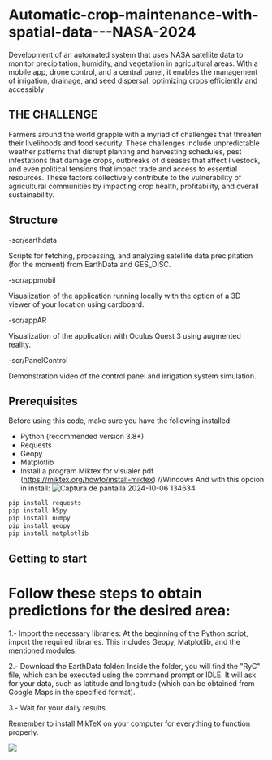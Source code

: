 # Automatic-crop-maintenance-with-spatial-data---NASA-2024
Development of an automated system that uses NASA satellite data to monitor precipitation, humidity, and vegetation in agricultural areas. With a mobile app, drone control, and a central panel, it enables the management of irrigation, drainage, and seed dispersal, optimizing crops efficiently and accessibly

## THE CHALLENGE
Farmers around the world grapple with a myriad of challenges that threaten their livelihoods and food security. These challenges include unpredictable weather patterns that disrupt planting and harvesting schedules, pest infestations that damage crops, outbreaks of diseases that affect livestock, and even political tensions that impact trade and access to essential resources. These factors collectively contribute to the vulnerability of agricultural communities by impacting crop health, profitability, and overall sustainability.

## Structure
-scr/earthdata
  
  Scripts for fetching, processing, and analyzing satellite data precipitation (for the moment) from EarthData and GES_DISC.

-scr/appmobil
  
  Visualization of the application running locally with the option of a 3D viewer of your location using cardboard.

-scr/appAR

  Visualization of the application with Oculus Quest 3 using augmented reality.

-scr/PanelControl

  Demonstration video of the control panel and irrigation system simulation.

## Prerequisites

Before using this code, make sure you have the following installed:

- Python (recommended version 3.8+)
- Requests
- Geopy
- Matplotlib
- Install a program Miktex for visualer pdf (https://miktex.org/howto/install-miktex)    //Windows
  And with this opcion in install:
  ![Captura de pantalla 2024-10-06 134634](https://github.com/user-attachments/assets/ce3a6ee7-f41a-4134-bdf4-0dd580effbe9)
  
```bash
pip install requests
pip install h5py
pip install numpy
pip install geopy
pip install matplotlib

```

## Getting to start

# Follow these steps to obtain predictions for the desired area:

1.- Import the necessary libraries: At the beginning of the Python script, import the required libraries. This includes Geopy, Matplotlib, and the mentioned modules.

2.- Download the EarthData folder: Inside the folder, you will find the "RyC" file, which can be executed using the command prompt or IDLE. It will ask for your data, such as latitude and longitude (which can be obtained from Google Maps in the specified format).

3.- Wait for your daily results.

Remember to install MikTeX on your computer for everything to function properly.

[![](https://markdown-videos.deta.dev/youtube/NarBox1LkYc)](https://youtu.be/NarBox1LkYc)




